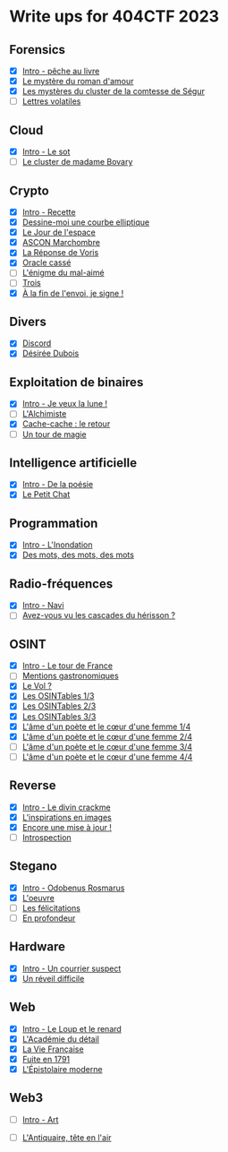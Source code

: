 # Write ups for 404CTF 2023

## Forensics
- [X] [Intro - pêche au livre](./forensics/peche_au_livre/)
- [X] [Le mystère du roman d'amour](./forensics/le_mystere_du_roman_d_amour/)
- [X] [Les mystères du cluster de la comtesse de Ségur](./forensics/les_myst%C3%A8res_du_cluster_de_la_comtesse_de_segur/)
- [ ] [Lettres volatiles](./forensics/lettres_volatiles/)

## Cloud
- [X] [Intro - Le sot](./cloud/intro_sot/)
- [ ] [Le cluster de madame Bovary](./cloud/le_cluster_de_madame_de_bovary/)

## Crypto
- [X] [Intro - Recette](./crypto/recette)
- [X] [Dessine-moi une courbe elliptique](./crypto/dessine_moi_une_courbe_elliptique)
- [X] [Le Jour de l'espace](./crypto/le_jour_de_l_espace)
- [X] [ASCON Marchombre](./crypto/ASCON_marchombre)
- [X] [La Réponse de Voris](./crypto/la_reponse_de_voris)
- [X] [Oracle cassé](./crypto/oracle_casse)
- [ ] [L'énigme du mal-aimé](./crypto/l_enigme_du_mal_aime)
- [ ] [Trois](./crypto/trois)
- [X] [À la fin de l'envoi, je signe !](./crypto/a_la_fin_de_l_envoi_je_signe)

## Divers
- [X] [Discord](./divers/discord)
- [X] [Désirée Dubois](./divers/desiree_dubois)

## Exploitation de binaires
- [X] [Intro - Je veux la lune !](./pwn/je_veux_la_lune)
- [ ] [L'Alchimiste](./pwn/l_alchimiste)
- [X] [Cache-cache : le retour](./pwn/cache_cache_le_retour)
- [ ] [Un tour de magie](./pwn/un_tour_de_magie)

## Intelligence artificielle
- [X] [Intro - De la poésie](./IA/de_la_poesie)
- [X] [Le Petit Chat](./IA/le_petit_chat)

## Programmation
- [X] [Intro - L'Inondation](./programmation/l_inondation)
- [X] [Des mots, des mots, des mots](./programmation/des_mots_des_mots_des_mots)

## Radio-fréquences
- [X] [Intro - Navi](./FM/de_la_poesie)
- [ ] [Avez-vous vu les cascades du hérisson ?](./FM/avez_vous_vu_les_cascades_du_herisson)

## OSINT
- [X] [Intro - Le tour de France](./osint/intro_le_tour_de_france/)
- [ ] [Mentions gastronomiques](./osint/mentions_gastronomiques/)
- [X] [Le Vol ?](./osint/le_vol/)
- [X] [Les OSINTables 1/3](./osint/les_osintables_1/)
- [X] [Les OSINTables 2/3](./osint/les_osintables_2/)
- [X] [Les OSINTables 3/3](./osint/les_osintables_3/)
- [X] [L'âme d'un poète et le cœur d'une femme 1/4](./osint/les_osintables_1/)
- [X] [L'âme d'un poète et le cœur d'une femme 2/4](./osint/les_osintables_2/)
- [ ] [L'âme d'un poète et le cœur d'une femme 3/4](./osint/les_osintables_3/)
- [ ] [L'âme d'un poète et le cœur d'une femme 4/4](./osint/les_osintables_3/)

## Reverse
- [X] [Intro - Le divin crackme](./reverse/le_divin_crackme/)
- [X] [L'inspirations en images](./reverse/l_inspiration_en_images/)
- [X] [Encore une mise à jour !](./reverse/encore_une_mise_a_jour/)
- [ ] [Introspection](./reverse/introspection/)

## Stegano
- [X] [Intro - Odobenus Rosmarus](./stegano/odobenus_rosmarus/)
- [X] [L'oeuvre](./stegano/loeuvre/)
- [ ] [Les félicitations](./stegano/les_felicitations/)
- [ ] [En profondeur](./stegano/en_profondeur/)

## Hardware
- [X] [Intro - Un courrier suspect](./hardware/intro_un_courrier_suspect/)
- [X] [Un réveil difficile](./hardware/un_reveil_difficile/)

## Web
- [X] [Intro - Le Loup et le renard](./web/le_loup_et_le_renard/)
- [X] [L'Académie du détail](./web/l_academie_du_detail/)
- [X] [La Vie Française](./web/la_vie_française/)
- [X] [Fuite en 1791](./web/fuite_en_1791/)
- [X] [L'Épistolaire moderne](./web/l_epistolaire_moderne/)

## Web3
- [ ] [Intro - Art](./web3/art/)
- [ ] [L'Antiquaire, tête en l'air](./web3/l_antiquaire_tete_en_l_air/)

